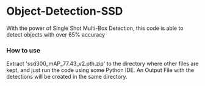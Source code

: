# Object-Detection-SSD
With the power of Single Shot Multi-Box Detection, this code is able to detect objects with over 65% accuracy

### How to use

Extract 'ssd300_mAP_77.43_v2.pth.zip' to the directory where other files are kept, and just run the code using some Python IDE. An Output File with the detections will be created in the same directory.
